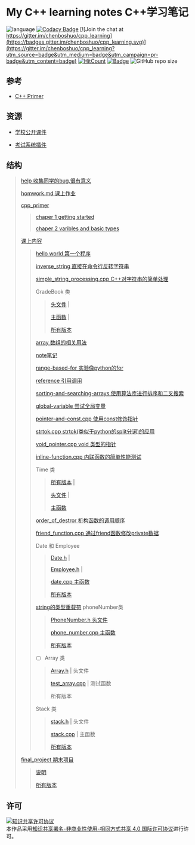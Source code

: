# My C++ learning notes C++学习笔记

![language](https://img.shields.io/badge/language-c++-DeepPink.svg)
[![Codacy Badge](https://api.codacy.com/project/badge/Grade/0161e45ea9534d5db6674a716393313a)](https://app.codacy.com/app/chenboshuo/cpp_learning?utm_source=github.com&utm_medium=referral&utm_content=chenboshuo/cpp_learning&utm_campaign=Badge_Grade_Settings)
[![Join the chat at https://gitter.im/chenboshuo/cpp_learning](https://badges.gitter.im/chenboshuo/cpp_learning.svg)](https://gitter.im/chenboshuo/cpp_learning?utm_source=badge&utm_medium=badge&utm_campaign=pr-badge&utm_content=badge)
[![HitCount](http://hits.dwyl.io/chenboshuo/cpp_learning.svg)](http://hits.dwyl.io/chenboshuo/cpp_learning)
[![Badge](https://img.shields.io/badge/link-996.icu-red.svg)](https://996.icu/#/zh_CN)
![GitHub repo size](https://img.shields.io/github/repo-size/chenboshuo/cpp_learning.svg)

## 参考
-   [C++ Primer](https://m.tb.cn/h.3IxqiS9)

## 资源
-   [学校公开课件](https://www.lanzous.com/i377dbg)

-   [考试系统插件](https://files.gitter.im/xaufe/cpp/uwpa/CBTESv7RichClientAddin_7.19.420.exe)
## 结构
> [help 收集同学的bug,很有意义](./help)
>
> [homwork.md 课上作业](./homework.md)
>
> [cpp_primer](./cpp_primer/)
>
>> [chaper 1 getting started](./cpp_primer/chaper_1_getting_started)
>>
>> [chaper 2 varibles and basic types](./cpp_primer/chaper_2_varibles_and_basic_types)
>
> [课上内容](./the_content_of_class)
>> [hello world 第一个程序](./the_content_of_class/hello_world.cpp)
>>
>>[inverse_string 直接在命令行反转字符串](./the_content_of_class/inverse_string.cpp)
>>
>> [simple_string_processing.cpp C++对字符串的简单处理](./the_content_of_class/simple_string_processing.cpp)
>>
>> GradeBook 类
>>> [头文件](./the_content_of_class/GradeBook.cpp) |
>>>
>>> [主函数](./the_content_of_class/Gradebook.h) |
>>>
>>> [所有版本](https://github.com/chenboshuo/cpp_learning/commits/master/the_content_of_class/GradeBook.cpp)
>>
>> [array 数组的相关用法](./the_content_of_class/array.cpp)
>>
>> [note笔记](./the_content_of_class/note)
>>
>> [range-based-for 实验像python的for](./the_content_of_class/range-based-for.cpp)
>>
>> [reference 引用调用](./the_content_of_class/reference.cpp)
>>
>> [sorting-and-searching-arrays 使用算法库进行排序和二叉搜索](./the_content_of_class/sorting-and-searching-arrays.cpp)
>>
>> [global-variable 尝试全局变量](./the_content_of_class/global-variable.cpp)
>>
>> [pointer-and-const.cpp 使用const修饰指针](https://github.com/chenboshuo/cpp_learning/commits/ce078744fb17115991f4111dcecce23ce039bca4/the_content_of_class/pointer-and-const.cpp)
>>
>> [strtok.cpp strtok(类似于python的split分词)的应用](./the_content_of_class/strtok.cpp)
>>
>> [void_pointer.cpp void 类型的指针](./the_content_of_class/void_pointer.cpp)
>>
>> [inline-function.cpp 内联函数的简单性能测试](./the_content_of_class/inline-function.cpp)
>>
>> Time 类
>>> [所有版本](https://github.com/chenboshuo/cpp_learning/commits/master/the_content_of_class/Time.h) |
>>>
>>> [头文件](./the_content_of_class/Time.h)  |
>>>
>>> [主函数](./the_content_of_class/time.cpp)
>>
>> [order_of_destror 析构函数的调用顺序](./the_content_of_class/order_of_destror.cpp)
>>
>> [friend_function.cpp 通过friend函数修改private数据](./the_content_of_class/friend_function.cpp)
>>
>> Date 和 Employee
>>> [Date.h](./the_content_of_class/Date.h) |
>>>
>>> [Employee.h](./) |
>>>
>>> [date.cpp 主函数](./the_content_of_class/date.cpp)
>>>
>>> [所有版本](https://github.com/chenboshuo/cpp_learning/commits/master/the_content_of_class/date.cpp)
>>
>> [string的类型重载符](./the_content_of_class/string.cpp)
>> phoneNumber类
>>> [PhoneNumber.h 头文件](./the_content_of_class/PhoneNumber.h)
>>>
>>> [phone_number.cpp 主函数](./the_content_of_class/phone_number.cpp)
>>>
>>> [所有版本](https://github.com/chenboshuo/cpp_learning/commits/master/the_content_of_class/phone_number.cpp)
>>
>> -   [ ] Array 类
>>
>>> [Array.h](./the_content_of_class/Array.h) | 头文件
>>>
>>> [test_array.cpp](./the_content_of_class/test_array.cpp) | 测试函数
>>>
>>> 所有版本
>>
>> Stack 类
>>> [stack.h](./the_content_of_class/stack.h) | 头文件
>>>
>>> [stack.cpp](./the_content_of_class/stack.cpp) | 主函数
>>>
>>> [所有版本](https://github.com/chenboshuo/cpp_learning/commits/master/the_content_of_class/stack.h)
>
>  [final_project 期末项目](./final_project)
>> [说明](./final_project/doc/README.pdf)
>>
>> [所有版本](https://github.com/chenboshuo/cpp_learning/commits/master/final_project)

## 许可
<a rel="license" href="http://creativecommons.org/licenses/by-nc-sa/4.0/"><img alt="知识共享许可协议" style="border-width:0" src="https://i.creativecommons.org/l/by-nc-sa/4.0/88x31.png" /></a><br />本作品采用<a rel="license" href="http://creativecommons.org/licenses/by-nc-sa/4.0/">知识共享署名-非商业性使用-相同方式共享 4.0 国际许可协议</a>进行许可。
